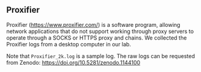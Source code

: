 ## Proxifier

Proxifier (https://www.proxifier.com/) is a software program, allowing network applications that do not support working through proxy servers to operate through a SOCKS or HTTPS proxy and chains. We collected the Proxifier logs from a desktop computer in our lab. 

Note that `Proxifier_2k.log` is a sample log. The raw logs can be requested from Zenodo: https://doi.org/10.5281/zenodo.1144100



